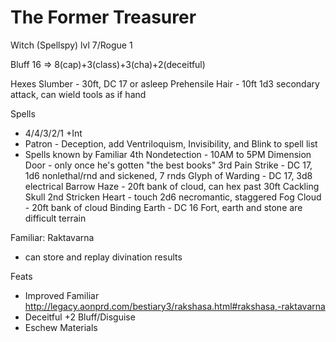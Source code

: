 # The Former Treasurer 
Witch (Spellspy) lvl 7/Rogue 1

Bluff 16 => 8(cap)+3(class)+3(cha)+2(deceitful)

Hexes
  Slumber - 30ft, DC 17 or asleep
  Prehensile Hair - 10ft 1d3 secondary attack, can wield tools as if hand

Spells
- 4/4/3/2/1 +Int
- Patron - Deception, add Ventriloquism, Invisibility, and Blink to spell list
- Spells known by Familiar
  4th
      Nondetection - 10AM to 5PM
      Dimension Door - only once he's gotten "the best books"
  3rd
      Pain Strike - DC 17, 1d6 nonlethal/rnd and sickened, 7 rnds
      Glyph of Warding - DC 17, 3d8 electrical
      Barrow Haze - 20ft bank of cloud, can hex past 30ft
      Cackling Skull
  2nd
      Stricken Heart - touch 2d6 necromantic, staggered
      Fog Cloud - 20ft bank of cloud
      Binding Earth - DC 16 Fort, earth and stone are difficult terrain

Familiar: Raktavarna
- can store and replay divination results

Feats
- Improved Familiar
  http://legacy.aonprd.com/bestiary3/rakshasa.html#rakshasa,-raktavarna
- Deceitful
  +2 Bluff/Disguise
- Eschew Materials

